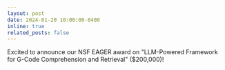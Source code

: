 ```yaml
---
layout: post
date: 2024-01-20 10:00:00-0400
inline: true
related_posts: false
---
```


Excited to announce our NSF EAGER award on "LLM-Powered Framework for G-Code Comprehension and Retrieval" ($200,000)!